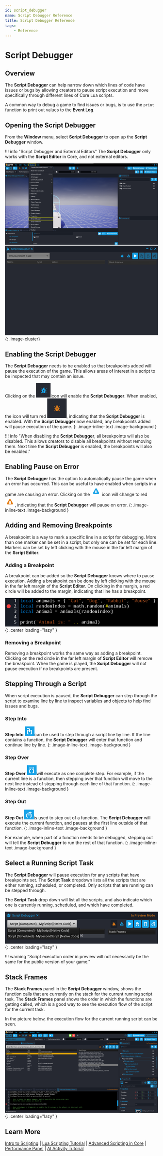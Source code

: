 ```yaml
---
id: script_debugger
name: Script Debugger Reference
title: Script Debugger Reference
tags:
    - Reference
---
```


# Script Debugger

## Overview

The **Script Debugger** can help narrow down which lines of code have issues or bugs by allowing creators to pause script execution and move specifically through different lines of Core Lua scripts.

A common way to debug a game to find issues or bugs, is to use the `print` function to print out values to the **Event Log**.

## Opening the Script Debugger

From the **Window** menu, select **Script Debugger** to open up the **Script Debugger** window.

!!! info "Script Debugger and External Editors"
    The **Script Debugger** only works with the **Script Editor** in Core, and not external editors.

![Opening](../img/ScriptDebugger/opening_script_debugger.png)
![Window](../img/ScriptDebugger/script_debugger_window.png)
{: .image-cluster}

## Enabling the Script Debugger

The **Script Debugger** needs to be enabled so that breakpoints added will pause the execution of the game. This allows areas of interest in a script to be inspected that may contain an issue.

Clicking on the ![Disabled](../img/ScriptDebugger/script_debugger_disabled.png)icon will enable the **Script Debugger**. When enabled, the icon will turn red ![Enabled](../img/ScriptDebugger/script_debugger_enabled.png), indicating that the **Script Debugger** is enabled. With the **Script Debugger** now enabled, any breakpoints added will pause execution of the game.
{: .image-inline-text .image-background }

!!! info "When disabling the **Script Debugger**, all breakpoints will also be disabled. This allows creators to disable all breakpoints without removing them. Next time the **Script Debugger** is enabled, the breakpoints will also be enabled."

## Enabling Pause on Error

The **Script Debugger** has the option to automatically pause the game when an error has occurred. This can be useful to have enabled when scripts in a game are causing an error. Clicking on the ![Disabled](../img/ScriptDebugger/pause_on_error_disabled.png) icon will change to red ![Enabled](../img/ScriptDebugger/pause_on_error_enabled.png), indicating that the **Script Debugger** will pause on error.
{: .image-inline-text .image-background }

## Adding and Removing Breakpoints

A breakpoint is a way to mark a specific line in a script for debugging. More than one marker can be set in a script, but only one can be set for each line. Markers can be set by left clicking with the mouse in the far left margin of the **Script Editor**.

### Adding a Breakpoint

A breakpoint can be added so the **Script Debugger** knows where to pause execution. Adding a breakpoint can be done by left clicking with the mouse in the far left margin of the **Script Editor**. On clicking in the margin, a red circle will be added to the margin, indicating that line has a breakpoint.

![!Add Breakpoint](../img/ScriptDebugger/add_breakpoint.png){: .center loading="lazy" }

### Removing a Breakpoint

Removing a breakpoint works the same way as adding a breakpoint. Clicking on the red circle in the far left margin of **Script Editor** will remove the breakpoint. When the game is played, the **Script Debugger** will not pause execution if no breakpoints are present.

## Stepping Through a Script

When script execution is paused, the **Script Debugger** can step through the script to examine line by line to inspect variables and objects to help find issues and bugs.

### Step Into

**Step Into** ![Step Into](../img/ScriptDebugger/step_into_icon.png)can be used to step through a script line by line. If the line contains a function, the **Script Debugger** will enter that function and continue line by line.
{: .image-inline-text .image-background }

### Step Over

**Step Over** ![Step Over](../img/ScriptDebugger/step_over_icon.png)will execute as one complete step. For example, if the current line is a function, then stepping over that function will move to the next line instead of stepping through each line of that function.
{: .image-inline-text .image-background }

### Step Out

**Step Out** ![Step Out](../img/ScriptDebugger/step_out_icon.png)is used to step out of a function. The **Script Debugger** will execute the current function, and pauses at the first line outside of that function.
{: .image-inline-text .image-background }

For example, when part of a function needs to be debugged, stepping out will tell the **Script Debugger** to run the rest of that function.
{: .image-inline-text .image-background }

## Select a Running Script Task

The **Script Debugger** will pause execution for any scripts that have breakpoints set. The **Script Task** dropdown lists all the scripts that are either running, scheduled, or completed. Only scripts that are running can be stepped through.

The **Script Task** drop down will list all the scripts, and also indicate which one is currently running, scheduled, and which have completed.

![!Task List](../img/ScriptDebugger/task_list.png){: .center loading="lazy" }

!!! warning "Script execution order in preview will not necessarily be the same for the public version of your game."

## Stack Frames

The **Stack Frames** panel in the **Script Debugger** window, shows the function calls that are currently on the stack for the current running script task. The **Stack Frames** panel shows the order in which the functions are getting called, which is a good way to see the execution flow of the script for the current task.

In the picture below, the execution flow for the current running script can be seen.

![!Stack Frames](../img/ScriptDebugger/stack_frames.png){: .center loading="lazy" }

## Learn More

[Intro to Scripting](../tutorials/scripting_intro.md) | [Lua Scripting Tutorial](../tutorials/lua_basics_helloworld.md) | [Advanced Scripting in Core](../tutorials/race_timer.md) | [Performance Panel](../getting_started/performance_panel/) | [AI Activity Tutorial](tutorials/ai_activity_tutorial/)
